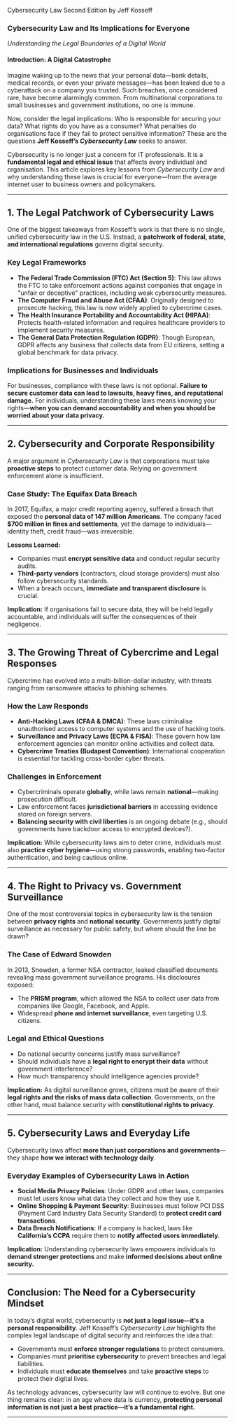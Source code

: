 Cybersecurity Law Second Edition by Jeff Kosseff
### **Cybersecurity Law and Its Implications for Everyone**  
*Understanding the Legal Boundaries of a Digital World*  

#### **Introduction: A Digital Catastrophe**  
Imagine waking up to the news that your personal data—bank details, medical records, or even your private messages—has been leaked due to a cyberattack on a company you trusted. Such breaches, once considered rare, have become alarmingly common. From multinational corporations to small businesses and government institutions, no one is immune.  

Now, consider the legal implications: Who is responsible for securing your data? What rights do you have as a consumer? What penalties do organisations face if they fail to protect sensitive information? These are the questions **Jeff Kosseff’s *Cybersecurity Law*** seeks to answer.  

Cybersecurity is no longer just a concern for IT professionals. It is a **fundamental legal and ethical issue** that affects every individual and organisation. This article explores key lessons from *Cybersecurity Law* and why understanding these laws is crucial for everyone—from the average internet user to business owners and policymakers.  

---

## **1. The Legal Patchwork of Cybersecurity Laws**  
One of the biggest takeaways from Kosseff’s work is that there is no single, unified cybersecurity law in the U.S. Instead, a **patchwork of federal, state, and international regulations** governs digital security.  

### **Key Legal Frameworks**  
- **The Federal Trade Commission (FTC) Act (Section 5)**: This law allows the FTC to take enforcement actions against companies that engage in "unfair or deceptive" practices, including weak cybersecurity measures.  
- **The Computer Fraud and Abuse Act (CFAA)**: Originally designed to prosecute hacking, this law is now widely applied to cybercrime cases.  
- **The Health Insurance Portability and Accountability Act (HIPAA)**: Protects health-related information and requires healthcare providers to implement security measures.  
- **The General Data Protection Regulation (GDPR)**: Though European, GDPR affects any business that collects data from EU citizens, setting a global benchmark for data privacy.  

### **Implications for Businesses and Individuals**  
For businesses, compliance with these laws is not optional. **Failure to secure customer data can lead to lawsuits, heavy fines, and reputational damage.** For individuals, understanding these laws means knowing your rights—**when you can demand accountability and when you should be worried about your data privacy.**  

---

## **2. Cybersecurity and Corporate Responsibility**  
A major argument in *Cybersecurity Law* is that corporations must take **proactive steps** to protect customer data. Relying on government enforcement alone is insufficient.  

### **Case Study: The Equifax Data Breach**  
In 2017, Equifax, a major credit reporting agency, suffered a breach that exposed the **personal data of 147 million Americans**. The company faced **$700 million in fines and settlements**, yet the damage to individuals—identity theft, credit fraud—was irreversible.  

**Lessons Learned:**  
- Companies must **encrypt sensitive data** and conduct regular security audits.  
- **Third-party vendors** (contractors, cloud storage providers) must also follow cybersecurity standards.  
- When a breach occurs, **immediate and transparent disclosure** is crucial.  

**Implication:** If organisations fail to secure data, they will be held legally accountable, and individuals will suffer the consequences of their negligence.  

---

## **3. The Growing Threat of Cybercrime and Legal Responses**  
Cybercrime has evolved into a multi-billion-dollar industry, with threats ranging from ransomware attacks to phishing schemes.  

### **How the Law Responds**  
- **Anti-Hacking Laws (CFAA & DMCA)**: These laws criminalise unauthorised access to computer systems and the use of hacking tools.  
- **Surveillance and Privacy Laws (ECPA & FISA)**: These govern how law enforcement agencies can monitor online activities and collect data.  
- **Cybercrime Treaties (Budapest Convention)**: International cooperation is essential for tackling cross-border cyber threats.  

### **Challenges in Enforcement**  
- Cybercriminals operate **globally**, while laws remain **national**—making prosecution difficult.  
- Law enforcement faces **jurisdictional barriers** in accessing evidence stored on foreign servers.  
- **Balancing security with civil liberties** is an ongoing debate (e.g., should governments have backdoor access to encrypted devices?).  

**Implication:** While cybersecurity laws aim to deter crime, individuals must also **practice cyber hygiene**—using strong passwords, enabling two-factor authentication, and being cautious online.  

---

## **4. The Right to Privacy vs. Government Surveillance**  
One of the most controversial topics in cybersecurity law is the tension between **privacy rights** and **national security**. Governments justify digital surveillance as necessary for public safety, but where should the line be drawn?  

### **The Case of Edward Snowden**  
In 2013, Snowden, a former NSA contractor, leaked classified documents revealing mass government surveillance programs. His disclosures exposed:  
- The **PRISM program**, which allowed the NSA to collect user data from companies like Google, Facebook, and Apple.  
- Widespread **phone and internet surveillance**, even targeting U.S. citizens.  

### **Legal and Ethical Questions**  
- Do national security concerns justify mass surveillance?  
- Should individuals have a **legal right to encrypt their data** without government interference?  
- How much transparency should intelligence agencies provide?  

**Implication:** As digital surveillance grows, citizens must be aware of their **legal rights and the risks of mass data collection**. Governments, on the other hand, must balance security with **constitutional rights to privacy**.  

---

## **5. Cybersecurity Laws and Everyday Life**  
Cybersecurity laws affect **more than just corporations and governments**—they shape **how we interact with technology daily**.  

### **Everyday Examples of Cybersecurity Laws in Action**  
- **Social Media Privacy Policies**: Under GDPR and other laws, companies must let users know what data they collect and how they use it.  
- **Online Shopping & Payment Security**: Businesses must follow PCI DSS (Payment Card Industry Data Security Standard) to **protect credit card transactions**.  
- **Data Breach Notifications**: If a company is hacked, laws like **California’s CCPA** require them to **notify affected users immediately**.  

**Implication:** Understanding cybersecurity laws empowers individuals to **demand stronger protections** and make **informed decisions about online security.**  

---

## **Conclusion: The Need for a Cybersecurity Mindset**  
In today’s digital world, cybersecurity is **not just a legal issue—it’s a personal responsibility**. Jeff Kosseff’s *Cybersecurity Law* highlights the complex legal landscape of digital security and reinforces the idea that:  

- Governments must **enforce stronger regulations** to protect consumers.  
- Companies must **prioritise cybersecurity** to prevent breaches and legal liabilities.  
- Individuals must **educate themselves** and take **proactive steps** to protect their digital lives.  

As technology advances, cybersecurity law will continue to evolve. But one thing remains clear: in an age where data is currency, **protecting personal information is not just a best practice—it’s a fundamental right.**  

---
